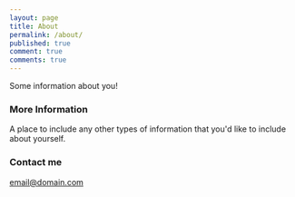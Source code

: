 ```yaml
---
layout: page
title: About
permalink: /about/
published: true
comment: true
comments: true
---
```


Some information about you!

### More Information

A place to include any other types of information that you'd like to include about yourself.

### Contact me

[email@domain.com](mailto:email@domain.com)
